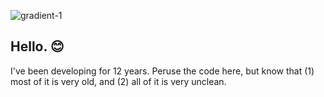 ![gradient-1](https://github.com/user-attachments/assets/6501b4e3-e92a-42a5-9fa0-3a442df87e11)

## Hello. 😊

I've been developing for 12 years. Peruse the code here, but know that (1) most of it is very old, and (2) all of it is very unclean.




<!--
**mosest/mosest** is a ✨ _special_ ✨ repository because its `README.md` (this file) appears on your GitHub profile.

Here are some ideas to get you started:

- 🔭 I’m currently working on ...
- 🌱 I’m currently learning ...
- 👯 I’m looking to collaborate on ...
- 🤔 I’m looking for help with ...
- 💬 Ask me about ...
- 📫 How to reach me: ...
- 😄 Pronouns: ...
- ⚡ Fun fact: ...
-->
